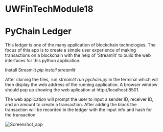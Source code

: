 # UWFinTechModule18

# PyChain Ledger

This ledger is one of the many application of blockchain technologies. The focus of this app is to create a simple user experience of making transactions on a blockchain with the help of 'Streamlit' to build the web interfaces for this python application.

Install Streamlit
_pip install streamlit_

After cloning the files, run _streamlit run pychain.py_ in the terminal which will then display the web address of the running application. A browser window should pop up showing the web aplication at http://localhost:8501.

The web application will prompt the user to input a sender ID, receiver ID, and an amount to create a transaction. After adding the block the transaction will be recorded in the ledger with the input info and hash for the transaction.

![Screenshot_app](https://user-images.githubusercontent.com/61864923/204987092-4a989078-c032-4b73-978d-3e6e3a718e8d.png)
